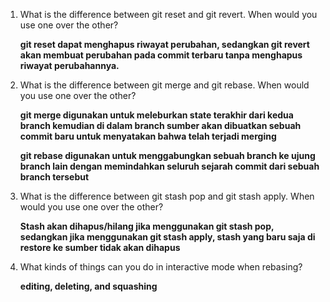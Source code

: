 1.  What is the difference between git reset and git revert. When would you use one over the other?
    
    **git reset dapat menghapus riwayat perubahan, sedangkan git revert akan membuat perubahan pada commit terbaru tanpa menghapus riwayat perubahannya.**


2.  What is the difference between git merge and git rebase. When would you use one over the other?

    **git merge digunakan untuk meleburkan state terakhir dari kedua branch kemudian di dalam branch sumber akan dibuatkan sebuah commit baru untuk menyatakan bahwa telah terjadi merging**

    **git rebase digunakan untuk menggabungkan sebuah branch ke ujung branch lain dengan memindahkan seluruh sejarah commit dari sebuah branch tersebut**


3.  What is the difference between git stash pop and git stash apply. When would you use one over the other?
    
    **Stash akan dihapus/hilang jika menggunakan git stash pop, sedangkan jika menggunakan git stash apply, stash yang baru saja di restore ke sumber tidak akan dihapus**


4.  What kinds of things can you do in interactive mode when rebasing?
    
    **editing, deleting, and squashing**
